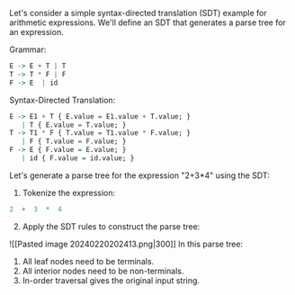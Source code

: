 Let's consider a simple syntax-directed translation (SDT) example for arithmetic expressions. We'll define an SDT that generates a parse tree for an expression.

Grammar:
```r
E -> E + T | T
T -> T * F | F
F -> E  | id
```

Syntax-Directed Translation:
```r
E -> E1 + T { E.value = E1.value + T.value; }
   | T { E.value = T.value; }
T -> T1 * F { T.value = T1.value * F.value; }
   | F { T.value = F.value; }
F -> E { F.value = E.value; }
   | id { F.value = id.value; }
```

Let's generate a parse tree for the expression "2+3*4" using the SDT:

1. Tokenize the expression:
```r
2  +  3  *  4
```

2. Apply the SDT rules to construct the parse tree:

![[Pasted image 20240220202413.png|300]]
In this parse tree:
1. All leaf nodes need to be terminals.
2. All interior nodes need to be non-terminals.
3. In-order traversal gives the original input string.